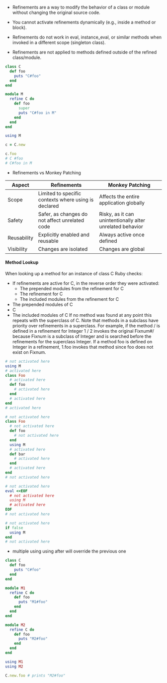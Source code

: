 - Refinements are a way to modify the behavior of a class or module without changing the original source code.

- You cannot activate refinements dynamically (e.g., inside a method or block).
- Refinements do not work in eval, instance_eval, or similar methods when invoked in a different scope (singleton class).
- Refinements are not applied to methods defined outside of the refined class/module.
```ruby
class C
  def foo
    puts "C#foo"
  end
end

module M
  refine C do
    def foo
      super
      puts "C#foo in M"
    end
  end
end

using M

c = C.new

c.foo
# C #foo
# C#foo in M
```

- Refinements vs Monkey Patching

| Aspect      | Refinements                                           | Monkey Patching                                           |
|-------------|-------------------------------------------------------|-----------------------------------------------------------|
| Scope       | Limited to specific contexts where using is declared  | Affects the entire application globally                   |
| Safety      | Safer, as changes do not affect unrelated code	      | Risky, as it can unintentionally alter unrelated behavior |
| Reusability | Explicitly enabled and reusable	                      | Always active once defined                                |
| Visibility  | Changes are isolated	                                | Changes are global                                        |

#### Method Lookup
When looking up a method for an instance of class C Ruby checks:
- If refinements are active for C, in the reverse order they were activated:
  - The prepended modules from the refinement for C
  - The refinement for C
  - The included modules from the refinement for C
- The prepended modules of C
- C
- The included modules of C
If no method was found at any point this repeats with the superclass of C.
Note that methods in a subclass have priority over refinements in a superclass. For example, if the method / is defined in a refinement for Integer 1 / 2 invokes the original Fixnum#/ because Fixnum is a subclass of Integer and is searched before the refinements for the superclass Integer.
If a method foo is defined on Integer in a refinement, 1.foo invokes that method since foo does not exist on Fixnum.

```ruby
# not activated here
using M
# activated here
class Foo
  # activated here
  def foo
    # activated here
  end
  # activated here
end
# activated here
```

```ruby
# not activated here
class Foo
  # not activated here
  def foo
    # not activated here
  end
  using M
  # activated here
  def bar
    # activated here
  end
  # activated here
end
# not activated here
```

```ruby
# not activated here
eval <<EOF
  # not activated here
  using M
  # activated here
EOF
# not activated here
```

```ruby
# not activated here
if false
  using M
end
# not activated here
```

- multiple using
using after will override the previous one
```ruby
class C
  def foo
    puts "C#foo"
  end
end

module M1
  refine C do
    def foo
      puts "M1#foo"
    end
  end
end

module M2
  refine C do
    def foo
      puts "M2#foo"
    end
  end
end

using M1
using M2

C.new.foo # prints "M2#foo"
```
